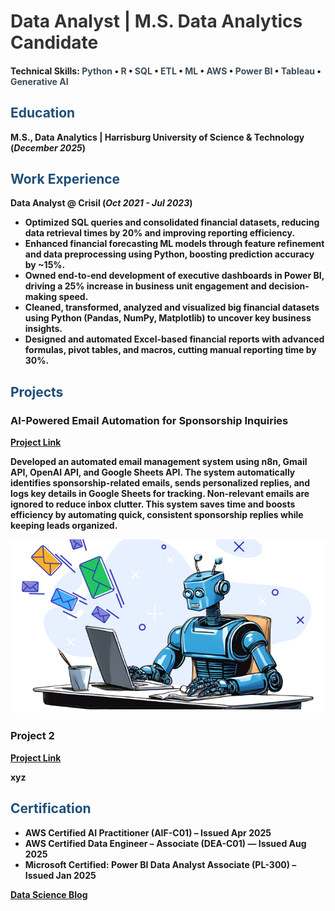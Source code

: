 # <span style="color:#333333;"><b>Data Analyst | M.S. Data Analytics Candidate</b></span>

#### Technical Skills: <span style="color:#3E4C59"><b>Python</b></span> • <span style="color:#3E4C59"><b>R</b></span> • <span style="color:#3E4C59"><b>SQL</b></span> • <span style="color:#3E4C59"><b>ETL</b></span> • <span style="color:#3E4C59"><b>ML</b></span> • <span style="color:#3E4C59"><b>AWS</b></span> • <span style="color:#3E4C59"><b>Power BI</b></span> • <span style="color:#3E4C59"><b>Tableau</b></span> • <span style="color:#3E4C59"><b>Generative AI</b></span>

## <span style="color:#1F4E79"><b>Education<span style="color:#1F4E79"><b>							       		
M.S., Data Analytics	| Harrisburg University of Science & Technology (_December 2025_)	 			        		

## <span style="color:#1F4E79"><b>Work Experience<span style="color:#1F4E79"><b>
**Data Analyst @ Crisil (_Oct 2021 - Jul 2023_)**   
- Optimized **SQL** queries and consolidated financial datasets, reducing data retrieval times by 20% and improving reporting efficiency.
- Enhanced financial **forecasting ML models** through feature refinement and data preprocessing using **Python**, boosting prediction accuracy by ~15%.
- Owned end-to-end development of executive dashboards in **Power BI**, driving a 25% increase in business unit engagement and decision-making speed.
- Cleaned, transformed, analyzed and visualized **big financial datasets** using Python (Pandas, NumPy, Matplotlib) to uncover key business insights.
- Designed and automated **Excel**-based financial reports with advanced formulas, pivot tables, and macros, cutting manual reporting time by 30%.

## <span style="color:#1F4E79"><b>Projects<span style="color:#1F4E79"><b>
### AI-Powered Email Automation for Sponsorship Inquiries
[Project Link](https://github.com/darshika1994/action-enabled-ai)

Developed an automated email management system using **n8n**, Gmail API, OpenAI API, and Google Sheets API. The system automatically identifies sponsorship-related emails, sends personalized replies, and logs key details in Google Sheets for tracking. Non-relevant emails are ignored to reduce inbox clutter. This system **saves time** and **boosts efficiency by automating** quick, consistent sponsorship replies while keeping leads organized.

![EEG Band Discovery](/assets/img/EmailAutomation.png)

### Project 2
[Project Link](https://github.com/darshika1994/action-enabled-ai)

xyz



## <span style="color:#1F4E79"><b>Certification<span style="color:#1F4E79"><b>
- AWS Certified AI Practitioner (AIF-C01) – Issued Apr 2025
- AWS Certified Data Engineer – Associate (DEA-C01) — Issued Aug 2025
- Microsoft Certified: Power BI Data Analyst Associate (PL-300) – Issued Jan 2025 

[Data Science Blog](https://vermadarshika1994.medium.com/)
